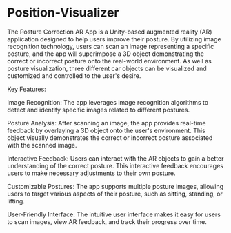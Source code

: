 # Position-Visualizer
The Posture Correction AR App is a Unity-based augmented reality (AR) application designed to help users improve their posture. By utilizing image recognition technology, users can scan an image representing a specific posture, and the app will superimpose a 3D object demonstrating the correct or incorrect posture onto the real-world environment. As well as posture visualization, three different car objects can be visualized and customized and controlled to the user's desire.

Key Features:

Image Recognition: The app leverages image recognition algorithms to detect and identify specific images related to different postures.

Posture Analysis: After scanning an image, the app provides real-time feedback by overlaying a 3D object onto the user's environment. This object visually demonstrates the correct or incorrect posture associated with the scanned image.

Interactive Feedback: Users can interact with the AR objects to gain a better understanding of the correct posture. This interactive feedback encourages users to make necessary adjustments to their own posture.

Customizable Postures: The app supports multiple posture images, allowing users to target various aspects of their posture, such as sitting, standing, or lifting.

User-Friendly Interface: The intuitive user interface makes it easy for users to scan images, view AR feedback, and track their progress over time.
